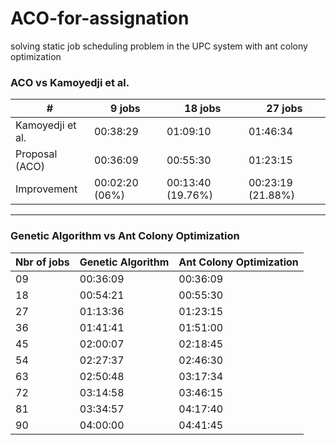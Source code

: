 # ACO-for-assignation
solving static job scheduling problem in the UPC system with ant colony optimization

### ACO vs Kamoyedji et al.

| #                | 9 jobs         | 18 jobs           | 27 jobs           |
| ---------------- | -------------- | ----------------- | ----------------- |
| Kamoyedji et al. | 00:38:29       | 01:09:10          | 01:46:34          |
| Proposal (ACO)   | 00:36:09       | 00:55:30          | 01:23:15          |
| Improvement      | 00:02:20 (06%) | 00:13:40 (19.76%) | 00:23:19 (21.88%) |

---

### Genetic Algorithm vs Ant Colony Optimization

| Nbr of jobs | Genetic Algorithm | Ant Colony Optimization |
| ----------- | ----------------- | ----------------------- |
| 09          | 00:36:09          | 00:36:09                |
| 18          | 00:54:21          | 00:55:30                |
| 27          | 01:13:36          | 01:23:15                |
| 36          | 01:41:41          | 01:51:00                |
| 45          | 02:00:07          | 02:18:45                |
| 54          | 02:27:37          | 02:46:30                |
| 63          | 02:50:48          | 03:17:34                |
| 72          | 03:14:58          | 03:46:15                |
| 81          | 03:34:57          | 04:17:40                |
| 90          | 04:00:00          | 04:41:45                |
